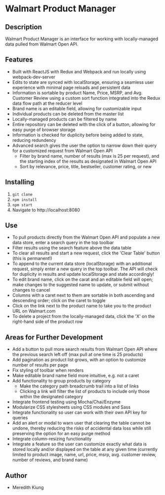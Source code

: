 # Walmart Product Manager

## Description
Walmart Product Manager is an interface for working with locally-managed data pulled from Walmart Open API.

## Features
* Built with ReactJS with Redux and Webpack and run locally using webpack-dev-server
* Edits to state are synced with localStorage, ensuring a seamless user experience with minimal page reloads and persistent data
* Information is sortable by product Name, Price, MSRP, and Avg. Customer Review using a custom sort function integrated into the Redux data flow path at the reducer level
* Brand name is an editable field, allowing for customizable input
* Individual products can be deleted from the master list
* Locally-managed products can be filtered by name
* Entire repository can be deleted with the click of a button, allowing for easy purge of browser storage
* Information is checked for duplicity before being added to state, reducing redundency
* Advanced search gives the user the option to narrow down their query for a customized request from Walmart Open API
  * Filter by brand name, number of results (max is 25 per request), and the starting index of the results as designated in Walmart Open API
  * Sort by relevance, price, title, bestseller, customer rating, or new

## Installing
1. `git clone`
1. `npm install`
1. `npm start`
1. Navigate to http://localhost:8080

## Use
* To pull products directly from the Walmart Open API and populate a new data store, enter a search query in the top toolbar
* Filter results using the search feature above the data table
* To clear all results and start a new request, click the 'Clear Table' button (this is permanent!)
* To append to the current data store (localStorage) with an additional request, simply enter a new query in the top toolbar. The API will check for duplicity in results and update localStorage and state accordingly!
* To edit brand name, click on the carat and an editable field will open; make changes to the suggested name to update, or submit without changes to cancel
* Columns with a caret next to them are sortable in both ascending and descending order; click on the caret to toggle
* Click on the link next to the product name to take you to the product URL on Walmart.com
* To delete a project from the locally-managed data, click the 'X' on the right-hand side of the product row

## Areas for Further Development
* Add a button to pull more search results from Walmart Open API where the previous search left off (max pull at one time is 25 products)
* Add pagination as product list grows, with an option to customize number of results per page
* Fix styling of toolbar when  <AdvancedSearch /> renders
* Make editable brand name field more intuitive, e.g. not a caret
* Add functionality to group products by category
  * Make the category path breadcrumb trail into a list of links
  * Clicking a link will filter the list of products to include only those within the designated category
* Integrate frontend testing using Mocha/Chai/Enzyme
* Modularize CSS stylesheets using CSS modules and Sass
* Integrate functionality so user can work with their own API key for queries
* Add an alert or modal to warn user that clearing the table cannot be undone, thereby reducing the risks of accidental data loss while still preserving the option for an easy purge method
* Integrate column-resizing functionality
* Integrate a feature so the user can customize exactly what data is stored locally and/or displayed on the table at any given time (currently limited to product image, name, url, price, msrp, avg. customer review, number of reviews, and brand name)

## Author
* Meredith Kiung
